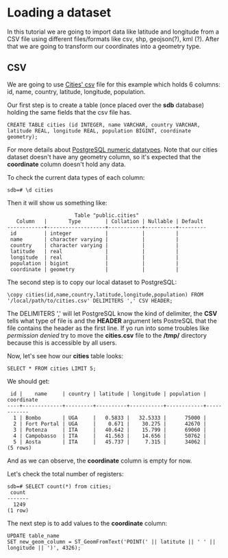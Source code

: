 # Loading a dataset

In this tutorial we are going to import data like latitude and longitude from a CSV file using different files/formats like csv, shp, geojson(?), kml (?). After that we are going to transform our coordinates into a geometry type.


## CSV
We are going to use [Cities' csv](/blogs/datasets/cities.csv) file for this example which holds 6 columns: id, name, country, latitude, longitude, population.

Our first step is to create a table (once placed over the **sdb** database) holding the same fields that the csv file has.
```
CREATE TABLE cities (id INTEGER, name VARCHAR, country VARCHAR, latitude REAL, longitude REAL, population BIGINT, coordinate geometry);
```

For more details about [PostgreSQL numeric datatypes](https://www.postgresql.org/docs/current/datatype-numeric.html). Note that our cities dataset doesn't have any geometry column, so it's expected that the **coordinate** column doesn't hold any data.

To check the current data types of each column:
```
sdb=# \d cities
```

Then it will show us something like:
```
                      Table "public.cities"
   Column   |       Type        | Collation | Nullable | Default 
------------+-------------------+-----------+----------+---------
 id         | integer           |           |          | 
 name       | character varying |           |          | 
 country    | character varying |           |          | 
 latitude   | real              |           |          | 
 longitude  | real              |           |          | 
 population | bigint            |           |          | 
 coordinate | geometry          |           |          | 
```

The second step is to copy our local dataset to PostgreSQL:

```
\copy cities(id,name,country,latitude,longitude,population) FROM '/local/path/to/cities.csv' DELIMITERS ',' CSV HEADER;
```

The DELIMITERS ',' will let PostgreSQL know the kind of delimiter, the **CSV** tells what type of file is and the **HEADER** argument lets PostreSQL that the file contains the header as the first line. If yo run into some troubles like *permission denied* try to move the **cities.csv** file to the **/tmp/** directory because this is accessible by all users.

Now, let's see how our **cities** table looks:
```
SELECT * FROM cities LIMIT 5;
```

We should get:
```
 id |    name     | country | latitude | longitude | population | coordinate 
----+-------------+---------+----------+-----------+------------+------------
  1 | Bombo       | UGA     |   0.5833 |   32.5333 |      75000 | 
  2 | Fort Portal | UGA     |    0.671 |    30.275 |      42670 | 
  3 | Potenza     | ITA     |   40.642 |    15.799 |      69060 | 
  4 | Campobasso  | ITA     |   41.563 |    14.656 |      50762 | 
  5 | Aosta       | ITA     |   45.737 |     7.315 |      34062 | 
(5 rows)
```

And as we can observe, the **coordinate** column is empty for now.

Let's check the total number of registers:
```
sdb=# SELECT count(*) from cities;
 count 
-------
  1249
(1 row)
```

The next step is to add values to the **coordinate** column:

```
UPDATE table_name
SET new_geom_column = ST_GeomFromText('POINT(' || latitute || ' ' || longitude || ')', 4326);
```
